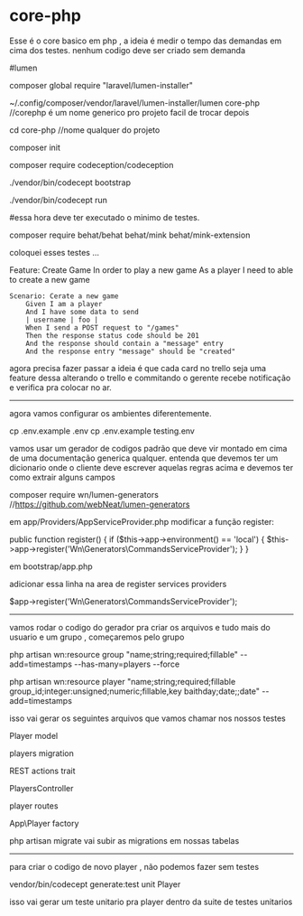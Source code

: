 # core-php
Esse é o core basico em php , a ideia é medir o tempo das demandas em cima dos testes. nenhum codigo deve ser criado sem demanda



#lumen

composer global require "laravel/lumen-installer"

~/.config/composer/vendor/laravel/lumen-installer/lumen core-php //corephp é um nome generico pro projeto facil de trocar depois


cd core-php //nome qualquer do projeto


composer init

composer require codeception/codeception

./vendor/bin/codecept bootstrap

./vendor/bin/codecept run


#essa hora deve ter executado o minimo de testes.


composer require behat/behat behat/mink behat/mink-extension


coloquei esses testes ...

Feature: Create Game
    In order to play a new game
    As a player
    I need to able to create a new game

    Scenario: Cerate a new game
        Given I am a player
        And I have some data to send
        | username | foo |
        When I send a POST request to "/games"
        Then the response status code should be 201
        And the response should contain a "message" entry
        And the response entry "message" should be "created"
        
       
       
       
agora precisa fazer passar
a ideia é que cada card no trello seja uma feature dessa
alterando o trello e commitando o gerente recebe notificação e verifica pra colocar no ar.

----------

agora vamos configurar os ambientes diferentemente.

cp .env.example .env
cp .env.example testing.env


vamos usar um gerador de codigos padrão que deve vir montado em cima de uma documentação generica qualquer.
entenda que devemos ter um dicionario onde o cliente deve escrever aquelas regras acima e devemos ter como extrair alguns campos


composer require wn/lumen-generators //https://github.com/webNeat/lumen-generators



em app/Providers/AppServiceProvider.php modificar a função register:

public function register()
    {
        if ($this->app->environment() == 'local') {
	        $this->app->register('Wn\Generators\CommandsServiceProvider');
	    }
    }



em bootstrap/app.php

adicionar essa linha na area de register services providers

$app->register('Wn\Generators\CommandsServiceProvider');

-----------------------------------------
vamos rodar o codigo do gerador pra criar os arquivos e tudo mais do usuario e um grupo , começaremos pelo grupo

php artisan wn:resource group "name;string;required;fillable" --add=timestamps --has-many=players --force

php artisan wn:resource player "name;string;required;fillable group_id;integer:unsigned;numeric;fillable,key baithday;date;;date" --add=timestamps


isso vai gerar os seguintes arquivos que vamos chamar nos nossos testes

Player model

players migration

REST actions trait

PlayersController

player routes

App\Player factory

php artisan migrate vai subir as migrations em nossas tabelas

-------------------------------------
para criar o codigo de novo player , não podemos fazer sem testes

vendor/bin/codecept generate:test unit Player


isso vai gerar um teste unitario pra player dentro da suite de testes unitarios

        

